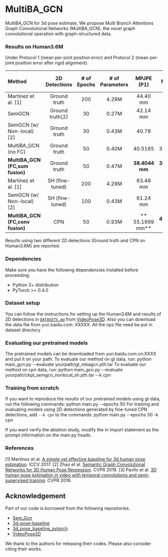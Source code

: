 # MultiBA_GCN
MultiBA_GCN for 3d pose estimate, 
We propose Multi Branch Attentions  Graph Convolutional Networks (MultiBA_GCN), the novel graph convolutional operation with graph-structured data. 

### Results on Human3.6M

Under Protocol 1 (mean per-joint position error) and Protocol 2 (mean per-joint position error after rigid alignment).

| Method | 2D Detections | # of Epochs | # of Parameters | MPJPE (P1) | P-MPJPE (P2) |
|:-------|:-------:|:-------:|:-------:|:-------:|:-------:|
| Martinez et al. [1] | Ground truth | 200  | 4.29M | 44.40 mm | 35.25 mm |
| SemGCN | Ground truth[2] | 30 | 0.27M | 42.14 mm | 33.53 mm |
| SemGCN (w/ Non-local)[2] | Ground truth | 30 | 0.43M | 40.78 |31.46 |
| MultiBA_GCN (no FC) | Ground truth | 50 | 0.40M | 40.5165 | 32.0645 |
| **MultiBA_GCN (FC,sum fusion)** | Ground truth | 50 | 0.47M | **38.4044 mm** | **30.4082 mm** |
| Martinez et al. [1] | SH (fine-tuned) | 200  | 4.29M | 63.48 mm | 48.15 mm |
| SemGCN (w/ Non-local)[2] | SH (fine-tuned) | 100 | 0.43M | 61.24 mm | 47.71 mm |
| **MultiBA_GCN (FC,conv fusion)** | CPN | 50 | 0.93M | ** 55.1999 mm** | **43.9530 mm** |

Results using two different 2D detections (Ground truth and CPN on Human3.6M) are reported.

### Dependencies
Make sure you have the following dependencies installed before proceeding:
- Python 3+ distribution
- PyTorch >= 0.4.0

### Dataset setup
You can follow the instructions for setting up the Human3.6M and results of 2D detections in [`DATASETS.md`](DATASETS.md) from [VideoPose3D](https://github.com/facebookresearch/VideoPose3D).
Also you can download the data file from yun.baidu.com:  XXXXX. 
All the npz file need be put in dataset directory

### Evaluating our pretrained models
The pretrained models can be downloaded from yun.baidu.com.cn:XXXX and put it on your path.
To evaluate our method on gt data, run:
python main_gcn.py  --evaluate yourpath/gt_mbagcn.pth.tar
To evaluate our method on cpn data, run:
python main_gcn.py  --evaluate yourpath/ckpt_semgcn_nonlocal_sh.pth.tar --k cpn

### Training from scratch
If you want to reproduce the results of our pretrained models using gt data, run the following commands:
python main.py --epochs 50
For training and evaluating models using 2D detections generated by fine-tuned CPN detections, add `--k cpn` to the commands:
python main.py --epochs 50 -k cpn

If you want verify the ablation study, modify the in import statement as the prompt information on the main.py heads.

### References
[1] Martinez et al. [A simple yet effective baseline for 3d human pose estimation](https://arxiv.org/pdf/1705.03098.pdf). ICCV 2017.
[2] Zhao et al. [Semantic Graph Convolutional Networks for 3D Human Pose Regression](https://arxiv.org/pdf/1904.03345.pdf). CVPR 2019.
[3] Pavllo et al. [3D human pose estimation in video with temporal convolutions and semi-supervised training](https://arxiv.org/pdf/1811.11742.pdf). CVPR 2019.

## Acknowledgement

Part of our code is borrowed from the following repositories.

- [Sem_Gcn](https://github.com/garyzhao/SemGCN)
- [3d-pose-baseline](https://github.com/una-dinosauria/3d-pose-baseline)
- [3d_pose_baseline_pytorch](https://github.com/weigq/3d_pose_baseline_pytorch)
- [VideoPose3D](https://github.com/facebookresearch/VideoPose3D)

We thank to the authors for releasing their codes. Please also consider citing their works.


